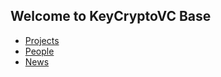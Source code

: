## Welcome to KeyCryptoVC Base
  		  
 - [Projects](projects/projects.md)
 - [People](people/people.md)
 - [News](news/news.md)	 
 

